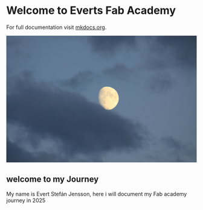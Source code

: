 # Welcome to Everts Fab Academy

For full documentation visit [mkdocs.org](https://www.mkdocs.org).

![Tungl](images/pictures/frontpage.jpg)

## welcome to my Journey

My name is Evert Stefán Jensson, here i will document my Fab academy journey in 2025
